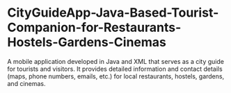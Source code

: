 # CityGuideApp-Java-Based-Tourist-Companion-for-Restaurants-Hostels-Gardens-Cinemas
A mobile application developed in Java and XML that serves as a city guide for tourists and visitors. It provides detailed information and contact details (maps, phone numbers, emails, etc.) for local restaurants, hostels, gardens, and cinemas.
